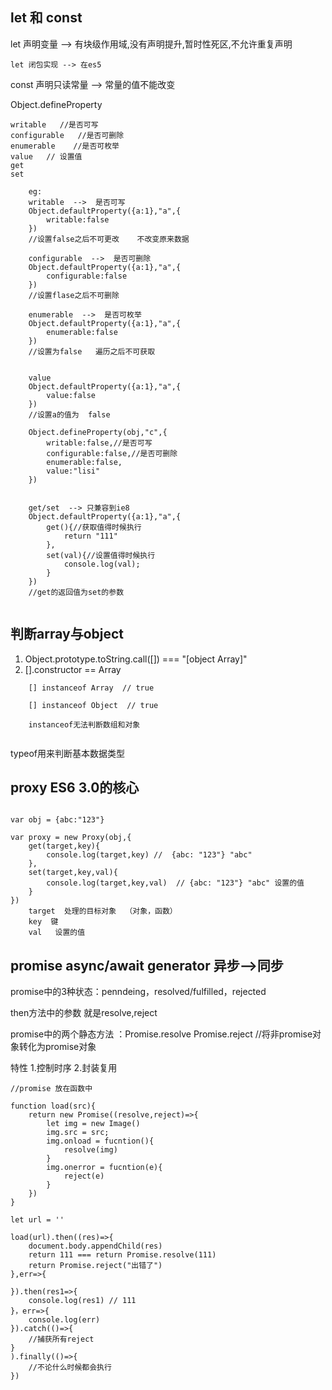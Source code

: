 ## let 和 const

let 声明变量  -->  有块级作用域,没有声明提升,暂时性死区,不允许重复声明

    let 闭包实现 --> 在es5


const 声明只读常量  --> 常量的值不能改变

Object.defineProperty

    writable   //是否可写
    configurable   //是否可删除
    enumerable    //是否可枚举
    value   // 设置值
    get   
    set   



```
    eg:
    writable  -->  是否可写
    Object.defaultProperty({a:1},"a",{
        writable:false
    })
    //设置false之后不可更改    不改变原来数据
    
    configurable  -->  是否可删除
    Object.defaultProperty({a:1},"a",{
        configurable:false
    })
    //设置flase之后不可删除
    
    enumerable  -->  是否可枚举
    Object.defaultProperty({a:1},"a",{
        enumerable:false
    })
    //设置为false   遍历之后不可获取
    
    
    value
    Object.defaultProperty({a:1},"a",{
        value:false
    })
    //设置a的值为  false
    
    Object.defineProperty(obj,"c",{
        writable:false,//是否可写
        configurable:false,//是否可删除
        enumerable:false,
        value:"lisi"
    })
    
    
    get/set  --> 只兼容到ie8
    Object.defaultProperty({a:1},"a",{
        get(){//获取值得时候执行
            return "111"
        },
        set(val){//设置值得时候执行
            console.log(val);
        }
    })
    //get的返回值为set的参数
    
```

## 判断array与object

1. Object.prototype.toString.call([]) === "[object Array]" 
2. [].constructor == Array


```
    [] instanceof Array  // true
    
    [] instanceof Object  // true
    
    instanceof无法判断数组和对象
    
```

typeof用来判断基本数据类型
    
## proxy   ES6 3.0的核心
    
    
    
```

var obj = {abc:"123"}

var proxy = new Proxy(obj,{
    get(target,key){
        console.log(target,key) //  {abc: "123"} "abc"
    },
    set(target,key,val){
        console.log(target,key,val)  // {abc: "123"} "abc" 设置的值
    }
})
    target  处理的目标对象  （对象，函数）
    key  键
    val   设置的值
```


## promise  async/await   generator  异步-->同步


promise中的3种状态：penndeing，resolved/fulfilled，rejected


then方法中的参数   就是resolve,reject

promise中的两个静态方法 ：Promise.resolve   Promise.reject
//将非promise对象转化为promise对象
    
    
特性 1.控制时序 2.封装复用
 
 
```
//promise 放在函数中  
   
function load(src){
    return new Promise((resolve,reject)=>{
        let img = new Image()
        img.src = src;
        img.onload = fucntion(){
            resolve(img)
        }
        img.onerror = fucntion(e){
            reject(e)
        }
    })
}

let url = ''

load(url).then((res)=>{
    document.body.appendChild(res)
    return 111 === return Promise.resolve(111)
    return Promise.reject("出错了")
},err=>{
    
}).then(res1=>{
    console.log(res1) // 111
}，err=>{
    console.log(err)
}).catch(()=>{
    //捕获所有reject
}
).finally(()=>{
    //不论什么时候都会执行
})
```
